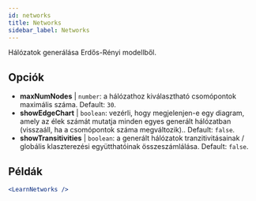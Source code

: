 ```yaml
---
id: networks
title: Networks
sidebar_label: Networks
---
```


Hálózatok generálása Erdős-Rényi modellből.

## Opciók

* __maxNumNodes__ | `number`: a hálózathoz kiválasztható csomópontok maximális száma. Default: `30`.
* __showEdgeChart__ | `boolean`: vezérli, hogy megjelenjen-e egy diagram, amely az élek számát mutatja minden egyes generált hálózatban (visszaáll, ha a csomópontok száma megváltozik).. Default: `false`.
* __showTransitivities__ | `boolean`: a generált hálózatok tranzitivitásainak / globális klaszterezési együtthatóinak összeszámlálása. Default: `false`.


## Példák

```jsx live
<LearnNetworks />
```

